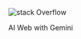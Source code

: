 ![stack Overflow]([https://id.m.wikipedia.org/wiki/Berkas:Google_Gemini_logo.svg])
<p></p>AI Web with Gemini</p>
